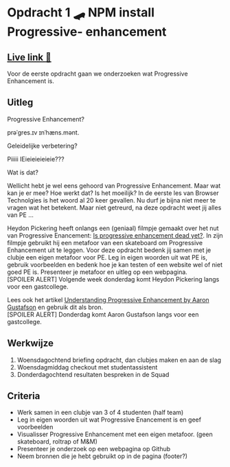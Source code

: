 # Opdracht 1 🛹 NPM install Progressive- enhancement

## [Live link :rocket:](https://ralfz123.github.io/browser-technologies-2021/assignments/assignment-1/)

Voor de eerste opdracht gaan we onderzoeken wat Progressive Enhancement is.

## Uitleg

Progressive Enhancement?

prəˈɡres.ɪv ɪnˈhæns.mənt.

Geleidelijke verbetering?

Piiiii IEieieieieieie???

Wat is dat?

Wellicht hebt je wel eens gehoord van Progressive Enhancement. Maar wat kan je er mee? Hoe werkt dat? Is het moeilijk? In de eerste les van Browser Technolgies is het woord al 20 keer gevallen. Nu durf je bijna niet meer te vragen wat het betekent. Maar niet getreurd, na deze opdracht weet jij alles van PE ...

Heydon Pickering heeft onlangs een (geniaal) filmpje gemaakt over het nut van Progressive Enancement: [Is progressive enhancement dead yet?](https://briefs.video/videos/is-progressive-enhancement-dead-yet/).
In zijn filmpje gebruikt hij een metafoor van een skateboard om Progressive Enhancement uit te leggen.
Voor deze opdracht bedenk jij samen met je clubje een eigen metafoor voor PE.
Leg in eigen woorden uit wat PE is, gebruik voorbeelden en bedenk hoe je kan testen of een website wel of niet goed PE is.
Presenteer je metafoor en uitleg op een webpagina.
<br> [SPOILER ALERT] Volgende week donderdag komt Heydon Pickering langs voor een gastcollege.

Lees ook het artikel [Understanding Progressive Enhancement by Aaron Gustafson](https://alistapart.com/article/understandingprogressiveenhancement) en gebruik dit als bron.
<br> [SPOILER ALERT] Donderdag komt Aaron Gustafson langs voor een gastcollege.

## Werkwijze

1. Woensdagochtend briefing opdracht, dan clubjes maken en aan de slag
2. Woensdagmiddag checkout met studentassistent
3. Donderdagochtend resultaten bespreken in de Squad

## Criteria

- Werk samen in een clubje van 3 of 4 studenten (half team)
- Leg in eigen woorden uit wat Progressive Enancement is en geef voorbeelden
- Visualisser Progressive Enhancement met een eigen metafoor. (geen skateboard, roltrap of M&M)
- Presenteer je onderzoek op een webpagina op Github
- Neem bronnen die je hebt gebruikt op in de pagina (footer?)
